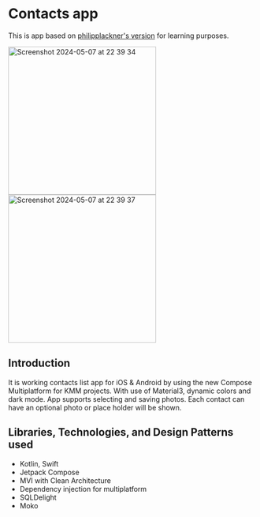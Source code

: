 # Contacts app
This is app based on [philipplackner's version](https://github.com/philipplackner/ContactsComposeMultiplatform) for learning purposes.


<img width="300" alt="Screenshot 2024-05-07 at 22 39 34" src="https://github.com/SvetlanaBurimova/ContactsComposeMultiplatform/assets/39984764/1dd1c13b-89c0-4f30-92c8-a21b6b03e281">
<img width="300" alt="Screenshot 2024-05-07 at 22 39 37" src="https://github.com/SvetlanaBurimova/ContactsComposeMultiplatform/assets/39984764/a7b1f870-128e-473a-a648-69dcf04af9e4">


## Introduction
It is working contacts list app for iOS & Android by using the new Compose Multiplatform for KMM projects. With use of Material3, dynamic colors and dark mode. 
App supports selecting and saving photos. Each contact can have an optional photo or place holder will be shown.

## Libraries, Technologies, and Design Patterns used
- Kotlin, Swift
- Jetpack Compose
- MVI with Clean Architecture
- Dependency injection for multiplatform
- SQLDelight
- Moko
